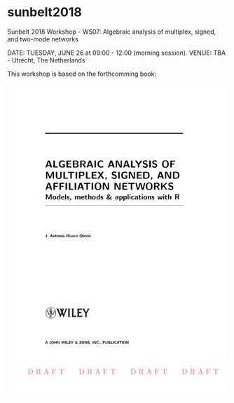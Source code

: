 # sunbelt2018
Sunbelt 2018 Workshop - WS07: Algebraic analysis of multiplex, signed, and two-mode networks

DATE: TUESDAY, JUNE 26 at 09:00 - 12:00 (morning session).
VENUE: TBA - Utrecht, The Netherlands

This workshop is based on the forthcomming book:

![Draft Book Wiley](figs/BookWiley.jpg)

